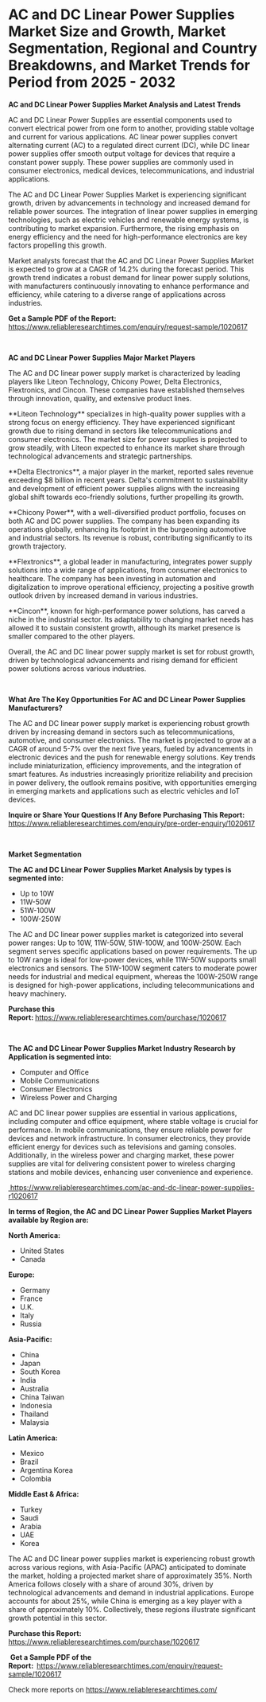 <p><h1>AC and DC Linear Power Supplies Market Size and Growth, Market Segmentation, Regional and Country Breakdowns, and Market Trends for Period from 2025 -  2032</h1></p><p><strong>AC and DC Linear Power Supplies Market Analysis and Latest Trends</strong></p>
<p><p>AC and DC Linear Power Supplies are essential components used to convert electrical power from one form to another, providing stable voltage and current for various applications. AC linear power supplies convert alternating current (AC) to a regulated direct current (DC), while DC linear power supplies offer smooth output voltage for devices that require a constant power supply. These power supplies are commonly used in consumer electronics, medical devices, telecommunications, and industrial applications.</p><p>The AC and DC Linear Power Supplies Market is experiencing significant growth, driven by advancements in technology and increased demand for reliable power sources. The integration of linear power supplies in emerging technologies, such as electric vehicles and renewable energy systems, is contributing to market expansion. Furthermore, the rising emphasis on energy efficiency and the need for high-performance electronics are key factors propelling this growth.</p><p>Market analysts forecast that the AC and DC Linear Power Supplies Market is expected to grow at a CAGR of 14.2% during the forecast period. This growth trend indicates a robust demand for linear power supply solutions, with manufacturers continuously innovating to enhance performance and efficiency, while catering to a diverse range of applications across industries.</p></p>
<p><strong>Get a Sample PDF of the Report:&nbsp;</strong> <a href="https://www.reliableresearchtimes.com/enquiry/request-sample/1020617?utm_campaign=3034&utm_medium=2&utm_source=Github&utm_content=ia&utm_term=21032025&utm_id=ac-and-dc-linear-power-supplies">https://www.reliableresearchtimes.com/enquiry/request-sample/1020617</a></p>
<p>&nbsp;</p>
<p><strong>AC and DC Linear Power Supplies Major Market Players</strong></p>
<p><p>The AC and DC linear power supply market is characterized by leading players like Liteon Technology, Chicony Power, Delta Electronics, Flextronics, and Cincon. These companies have established themselves through innovation, quality, and extensive product lines.</p><p>**Liteon Technology** specializes in high-quality power supplies with a strong focus on energy efficiency. They have experienced significant growth due to rising demand in sectors like telecommunications and consumer electronics. The market size for power supplies is projected to grow steadily, with Liteon expected to enhance its market share through technological advancements and strategic partnerships.</p><p>**Delta Electronics**, a major player in the market, reported sales revenue exceeding $8 billion in recent years. Delta's commitment to sustainability and development of efficient power supplies aligns with the increasing global shift towards eco-friendly solutions, further propelling its growth.</p><p>**Chicony Power**, with a well-diversified product portfolio, focuses on both AC and DC power supplies. The company has been expanding its operations globally, enhancing its footprint in the burgeoning automotive and industrial sectors. Its revenue is robust, contributing significantly to its growth trajectory.</p><p>**Flextronics**, a global leader in manufacturing, integrates power supply solutions into a wide range of applications, from consumer electronics to healthcare. The company has been investing in automation and digitalization to improve operational efficiency, projecting a positive growth outlook driven by increased demand in various industries.</p><p>**Cincon**, known for high-performance power solutions, has carved a niche in the industrial sector. Its adaptability to changing market needs has allowed it to sustain consistent growth, although its market presence is smaller compared to the other players.</p><p>Overall, the AC and DC linear power supply market is set for robust growth, driven by technological advancements and rising demand for efficient power solutions across various industries.</p></p>
<p>&nbsp;</p>
<p><strong>What Are The Key Opportunities For AC and DC Linear Power Supplies Manufacturers?</strong></p>
<p><p>The AC and DC linear power supply market is experiencing robust growth driven by increasing demand in sectors such as telecommunications, automotive, and consumer electronics. The market is projected to grow at a CAGR of around 5-7% over the next five years, fueled by advancements in electronic devices and the push for renewable energy solutions. Key trends include miniaturization, efficiency improvements, and the integration of smart features. As industries increasingly prioritize reliability and precision in power delivery, the outlook remains positive, with opportunities emerging in emerging markets and applications such as electric vehicles and IoT devices.</p></p>
<p><strong>Inquire or Share Your Questions If Any Before Purchasing This Report:</strong> <a href="https://www.reliableresearchtimes.com/enquiry/pre-order-enquiry/1020617?utm_campaign=3034&utm_medium=2&utm_source=Github&utm_content=ia&utm_term=21032025&utm_id=ac-and-dc-linear-power-supplies">https://www.reliableresearchtimes.com/enquiry/pre-order-enquiry/1020617</a></p>
<p>&nbsp;</p>
<p><strong>Market Segmentation</strong></p>
<p><strong>The AC and DC Linear Power Supplies Market Analysis by types is segmented into:</strong></p>
<p><ul><li>Up to 10W</li><li>11W-50W</li><li>51W-100W</li><li>100W-250W</li></ul></p>
<p><p>The AC and DC linear power supplies market is categorized into several power ranges: Up to 10W, 11W-50W, 51W-100W, and 100W-250W. Each segment serves specific applications based on power requirements. The up to 10W range is ideal for low-power devices, while 11W-50W supports small electronics and sensors. The 51W-100W segment caters to moderate power needs for industrial and medical equipment, whereas the 100W-250W range is designed for high-power applications, including telecommunications and heavy machinery.</p></p>
<p><strong>Purchase this Report:&nbsp;</strong><a href="https://www.reliableresearchtimes.com/purchase/1020617?utm_campaign=3034&utm_medium=2&utm_source=Github&utm_content=ia&utm_term=21032025&utm_id=ac-and-dc-linear-power-supplies">https://www.reliableresearchtimes.com/purchase/1020617</a></p>
<p>&nbsp;</p>
<p><strong>The AC and DC Linear Power Supplies Market Industry Research by Application is segmented into:</strong></p>
<p><ul><li>Computer and Office</li><li>Mobile Communications</li><li>Consumer Electronics</li><li>Wireless Power and Charging</li></ul></p>
<p><p>AC and DC linear power supplies are essential in various applications, including computer and office equipment, where stable voltage is crucial for performance. In mobile communications, they ensure reliable power for devices and network infrastructure. In consumer electronics, they provide efficient energy for devices such as televisions and gaming consoles. Additionally, in the wireless power and charging market, these power supplies are vital for delivering consistent power to wireless charging stations and mobile devices, enhancing user convenience and experience.</p></p>
<p><a href="https://www.reliableresearchtimes.com/ac-and-dc-linear-power-supplies-r1020617?utm_campaign=3034&utm_medium=2&utm_source=Github&utm_content=ia&utm_term=21032025&utm_id=ac-and-dc-linear-power-supplies">&nbsp;https://www.reliableresearchtimes.com/ac-and-dc-linear-power-supplies-r1020617</a></p>
<p><strong>In terms of Region, the AC and DC Linear Power Supplies Market Players available by Region are:</strong></p>
<p>
    <p> <strong> North America: </strong>
        <ul>
            <li>United States</li>
            <li>Canada</li>
        </ul>
        </p> 
    <p> <strong> Europe: </strong>
        <ul>
            <li>Germany</li>
            <li>France</li>
            <li>U.K.</li>
            <li>Italy</li>
            <li>Russia</li>
        </ul>
        </p> 
    <p> <strong> Asia-Pacific: </strong>
        <ul>
            <li>China</li>
            <li>Japan</li>
            <li>South Korea</li>
            <li>India</li>
            <li>Australia</li>
            <li>China Taiwan</li>
            <li>Indonesia</li>
            <li>Thailand</li>
            <li>Malaysia</li>
        </ul>
        </p> 
    <p> <strong> Latin America: </strong>
        <ul>
            <li>Mexico</li>
            <li>Brazil</li>
            <li>Argentina Korea</li>
            <li>Colombia</li>
        </ul>
        </p> 
    <p> <strong> Middle East & Africa: </strong>
        <ul>
            <li>Turkey</li>
            <li>Saudi</li>
            <li>Arabia</li>
            <li>UAE</li>
            <li>Korea</li>
        </ul>
    </p>
    </p>
<p><p>The AC and DC linear power supplies market is experiencing robust growth across various regions, with Asia-Pacific (APAC) anticipated to dominate the market, holding a projected market share of approximately 35%. North America follows closely with a share of around 30%, driven by technological advancements and demand in industrial applications. Europe accounts for about 25%, while China is emerging as a key player with a share of approximately 10%. Collectively, these regions illustrate significant growth potential in this sector.</p></p>
<p><strong>Purchase this Report: </strong><a href="https://www.reliableresearchtimes.com/purchase/1020617?utm_campaign=3034&utm_medium=2&utm_source=Github&utm_content=ia&utm_term=21032025&utm_id=ac-and-dc-linear-power-supplies">https://www.reliableresearchtimes.com/purchase/1020617</a></p>
<p>&nbsp;<strong>Get a Sample PDF of the Report:&nbsp;&nbsp;</strong><a href="https://www.reliableresearchtimes.com/enquiry/request-sample/1020617?utm_campaign=3034&utm_medium=2&utm_source=Github&utm_content=ia&utm_term=21032025&utm_id=ac-and-dc-linear-power-supplies">https://www.reliableresearchtimes.com/enquiry/request-sample/1020617</a></p>
<p><strong></strong></p>
<p>Check more reports on <a href="https://www.reliableresearchtimes.com/?utm_campaign=3034&utm_medium=2&utm_source=Github&utm_content=ia&utm_term=21032025&utm_id=ac-and-dc-linear-power-supplies">https://www.reliableresearchtimes.com/</a></p>